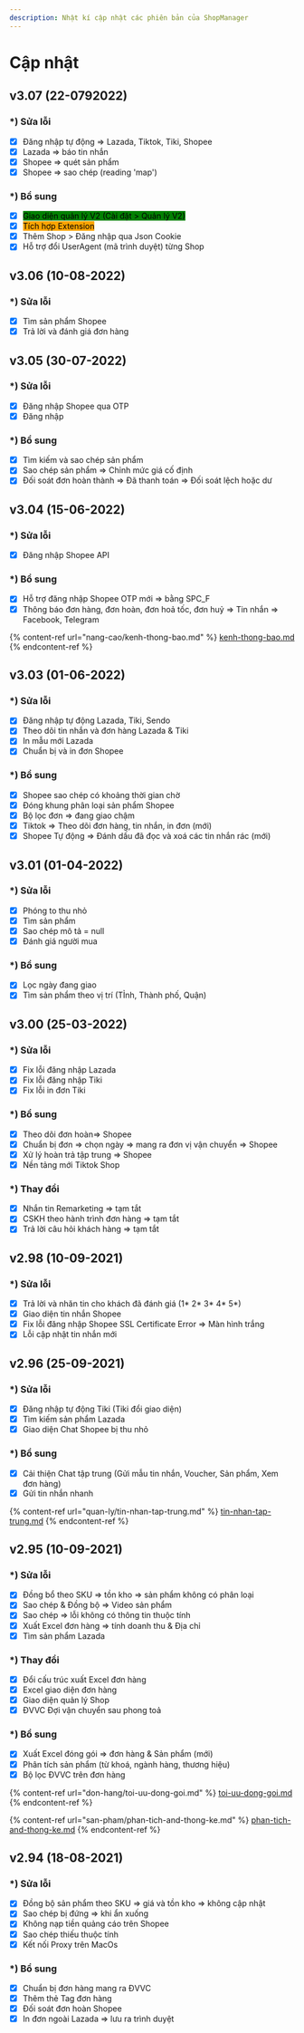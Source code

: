 ```yaml
---
description: Nhật kí cập nhật các phiên bản của ShopManager
---
```


# Cập nhật

## v3.07 (22-0792022)

### \*) Sửa lỗi

* [x] Đăng nhập tự động => Lazada, Tiktok, Tiki, Shopee
* [x] Lazada => báo tin nhắn&#x20;
* [x] Shopee => quét sản phẩm&#x20;
* [x] Shopee  => sao chép (reading 'map')

### \*) Bổ sung

* [x] <mark style="background-color:green;">Giao diện quản lý V2 (Cài đặt > Quản lý V2)</mark>
* [x] <mark style="background-color:orange;">Tích hợp Extension</mark>
* [x] Thêm Shop > Đăng nhập qua Json Cookie
* [x] Hỗ trợ đổi UserAgent (mã trình duyệt) từng Shop

## v3.06 (10-08-2022)

### \*) Sửa lỗi

* [x] Tìm sản phẩm Shopee
* [x] Trả lời và đánh giá đơn hàng

## v3.05 (30-07-2022)

### \*) Sửa lỗi

* [x] Đăng nhập Shopee qua OTP
* [x] Đăng nhập

### \*) Bổ sung

* [x] Tìm kiếm và sao chép sản phẩm
* [x] Sao chép sản phẩm => Chỉnh mức giá cố định
* [x] Đối soát đơn hoàn thành => Đã thanh toán => Đối soát lệch hoặc dư

## v3.04 (15-06-2022)

### \*) Sửa lỗi

* [x] Đăng nhập Shopee API

### \*) Bổ sung

* [x] Hỗ trợ đăng nhập Shopee OTP mới => bằng SPC\_F
* [x] Thông báo đơn hàng, đơn hoàn, đơn hoả tốc, đơn huỷ => Tin nhắn => Facebook, Telegram

{% content-ref url="nang-cao/kenh-thong-bao.md" %}
[kenh-thong-bao.md](nang-cao/kenh-thong-bao.md)
{% endcontent-ref %}

## v3.03 (01-06-2022)

### \*) Sửa lỗi

* [x] Đăng nhập tự động Lazada, Tiki, Sendo
* [x] Theo dõi tin nhắn và đơn hàng Lazada & Tiki
* [x] In mẫu mới Lazada
* [x] Chuẩn bị và in đơn Shopee

### \*) Bổ sung

* [x] Shopee sao chép có khoảng thời gian chờ&#x20;
* [x] Đóng khung phân loại sản phẩm Shopee
* [x] Bộ lọc đơn => đang giao chậm
* [x] Tiktok => Theo dõi đơn hàng, tin nhắn, in đơn (mới)
* [x] Shopee Tự động => Đánh dấu đã đọc và xoá các tin nhắn rác (mới)

## v3.01 (01-04-2022)

### \*) Sửa lỗi

* [x] Phóng to thu nhỏ
* [x] Tìm sản phẩm
* [x] Sao chép mô tả = null
* [x] Đánh giá người mua

### \*) Bổ sung

* [x] Lọc ngày đang giao
* [x] Tìm sản phẩm theo vị trí (TỈnh, Thành phố, Quận)

## v3.00 (25-03-2022)

### \*) Sửa lỗi

* [x] Fix lỗi đăng nhập Lazada
* [x] Fix lỗi đăng nhập Tiki
* [x] Fix lỗi in đơn Tiki

### \*) Bổ sung

* [x] Theo dõi đơn hoàn=> Shopee
* [x] Chuẩn bị đơn => chọn ngày => mang ra đơn vị vận chuyển => Shopee
* [x] Xử lý hoàn trả tập trung => Shopee
* [x] Nền tảng mới Tiktok Shop

### \*) Thay đổi

* [x] Nhắn tin Remarketing => tạm tắt
* [x] CSKH theo hành trình đơn hàng => tạm tắt
* [x] Trả lời câu hỏi khách hàng => tạm tắt

## v2.98 (10-09-2021)

### \*) Sửa lỗi

* [x] Trả lời và nhăn tin cho khách đã đánh giá (1\* 2\* 3\* 4\* 5\*)
* [x] Giao diện tin nhắn Shopee
* [x] Fix lỗi đăng nhập Shopee SSL Certificate Error => Màn hình trắng
* [x] Lỗi cập nhật tin nhắn mới

## v2.96 (25-09-2021)

### \*) Sửa lỗi

* [x] Đăng nhập tự động Tiki (Tiki đổi giao diện)
* [x] Tìm kiếm sản phẩm Lazada
* [x] Giao diện Chat Shopee bị thu nhỏ

### \*) Bổ sung

* [x] Cải thiện Chat tập trung (Gửi mẫu tin nhắn, Voucher, Sản phẩm, Xem đơn hàng)
* [x] Gửi tin nhắn nhanh

{% content-ref url="quan-ly/tin-nhan-tap-trung.md" %}
[tin-nhan-tap-trung.md](quan-ly/tin-nhan-tap-trung.md)
{% endcontent-ref %}

## v2.95 (10-09-2021)

### \*) Sửa lỗi

* [x] Đồng bổ theo SKU => tồn kho => sản phẩm không có phân loại
* [x] Sao chép & Đồng bộ => Video sản phẩm
* [x] Sao chép => lỗi không có thông tin thuộc tính
* [x] Xuất Excel đơn hàng => tính doanh thu & Địa chỉ
* [x] Tìm sản phẩm Lazada

### \*) Thay đổi

* [x] Đổi cấu trúc xuất Excel đơn hàng
* [x] Excel giao diện đơn hàng
* [x] Giao diện quản lý Shop
* [x] ĐVVC Đợi vận chuyển sau phong toả

### \*) Bổ sung

* [x] Xuất Excel đóng gói => đơn hàng & Sản phẩm (mới)
* [x] Phân tích sản phẩm (từ khoá, ngành hàng, thương hiệu)
* [x] Bộ lọc ĐVVC trên đơn hàng

{% content-ref url="don-hang/toi-uu-dong-goi.md" %}
[toi-uu-dong-goi.md](don-hang/toi-uu-dong-goi.md)
{% endcontent-ref %}

{% content-ref url="san-pham/phan-tich-and-thong-ke.md" %}
[phan-tich-and-thong-ke.md](san-pham/phan-tich-and-thong-ke.md)
{% endcontent-ref %}

## v2.94 (18-08-2021)

### \*) Sửa lỗi

* [x] Đồng bộ sản phẩm theo SKU => giá và tồn kho => không cập nhật
* [x] Sao chép bị đứng => khi ẩn xuống
* [x] Không nạp tiền quảng cáo trên Shopee
* [x] Sao chép thiếu thuộc tính
* [x] Kết nối Proxy trên MacOs

### \*) Bổ sung

* [x] Chuẩn bị đơn hàng mang ra ĐVVC
* [x] Thêm thẻ Tag đơn hàng
* [x] Đối soát đơn hoàn Shopee
* [x] In đơn ngoài Lazada => lưu ra trình duyệt
